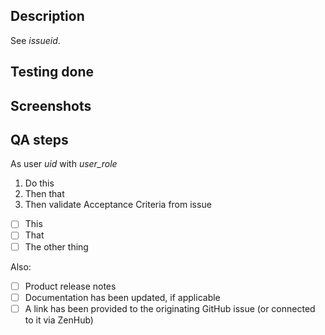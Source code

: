 ## Description

See _issueid_. 

## Testing done


## Screenshots


## QA steps

As user _uid_ with _user_role_
1. Do this
1. Then that
1. Then validate Acceptance Criteria from issue
- [ ] This
- [ ] That
- [ ] The other thing

Also:
- [ ] Product release notes 
- [ ] Documentation has been updated, if applicable
- [ ] A link has been provided to the originating GitHub issue (or connected to it via ZenHub)
